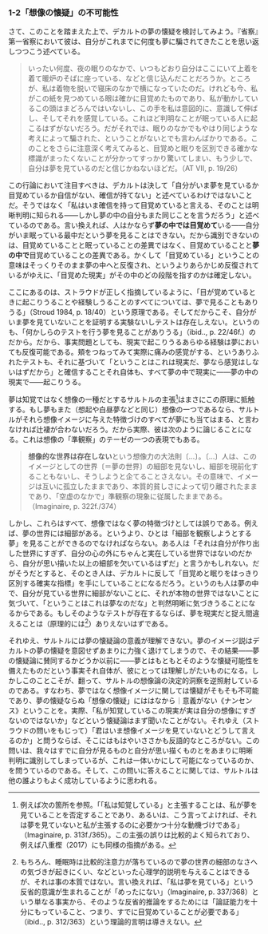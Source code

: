 ### 1-2「想像の懐疑」の不可能性

さて、このことを踏まえた上で、デカルトの夢の懐疑を検討してみよう。『省察』第一省察において彼は、自分がこれまでに何度も夢に騙されてきたことを思い返しつつこう述べている。

> いったい何度、夜の眠りのなかで、いつもどおり自分はここにいて上着を着て暖炉のそばに座っている、などと信じ込んだことだろうか。ところが、私は着物を脱いで寝床のなかで横になっていたのだ。けれども今、私がこの紙を見つめている眼は確かに目覚めたものであり、私が動かしているこの頭はまどろんではいないし、この手を私は意図的に、意識して伸ばし、そしてそれを感覚している。これほど判明なことが眠っている人に起こるはずがないだろう。だがそれでは、眠りのなかでもやはり同じような考えによって騙された、ということがないとでも言わんばかりである。このことをさらに注意深く考えてみると、目覚めと眠りを区別できる確かな標識がまったくないことが分かってすっかり驚いてしまい、もう少しで、自分は夢を見ているのだと信じかねないほどだ。（AT VII, p. 19/26）

この行論において注目すべきは、デカルトは決して「自分がいま夢を見ているか目覚めているか自信がない、確信が持てない」と述べているわけではないことだ。そうではなく「私はいま確信を持って目覚めていると言える、そのことは明晰判明に知られる——しかし夢の中の自分もまた同じことを言うだろう」と述べているのである。言い換えれば、人はかならず**夢の中では目覚めて**いる——自分がいま眠っている最中だという夢を見ることはできない。だから識別できないのは、目覚めていることと眠っていることの差異ではなく、目覚めていることと**夢の中で**目覚めていることの差異である。かくして「目覚めている」ということの意味はそっくりそのまま夢の中へと反復され、というよりあらかじめ反復されているがゆえに、「目覚めた現実」がその中のどの段階を指すのかは確定しない。

ここにあるのは、ストラウドが正しく指摘しているように、「目が覚めているときに起こりうることや経験しうることのすべてについては、夢で見ることもありうる」（Stroud 1984, p. 18/40）という原理である。そしてだからこそ、自分がいま夢を見ていないことを証明する実験ないしテストは存在しえない。というのも、「何かしらのテストを行う夢を見ることがありうる」（ibid..<!-- TODO: 斜体 -->, p. 22/46f.）のだから。だから、事実問題としても、現実で起こりうるあらゆる経験は夢においても反復可能である。頬をつねってみて実際に痛みの感覚がする、というありふれたテストも、それに基づいて「ということはこれは現実だ、夢なら感覚はしないはずだから」と確信することそれ自体も、すべて夢の中で現実に——夢の中の現実で——起こりうる。

夢は知覚ではなく想像の一種だとするサルトルの主張[^6]はまさにこの原理に抵触する。もし夢もまた（想起や白昼夢などと同じ）想像の一つであるなら、サルトルがそれら想像イメージに与えた特徴づけのすべてが夢にも当てはまる、と言わなければ辻褄が合わないだろう。だから実際、彼は次のように論じることになる。これは想像の「準観察」のテーゼの一つの表現でもある。

> **想像的な世界は存在しない**という想像力の大法則〔…〕。〔…〕人は、このイメージとしての世界〔＝夢の世界〕の細部を見ないし、細部を現前化することもないし、そうしようと企てることさえない。その意味で、イメージは互いに孤立したままであり、本質的貧しさによって切り離されたままであり、「空虚のなかで」準観察の現象に従属したままである。（Imaginaire, p. 322f./374）

しかし、これらはすべて、想像ではなく夢の特徴づけとしては誤りである。例えば、夢の世界には細部がある。というより、ひとは「細部を観察しようとする夢」を見ることができるのでなければならない。ある人は「それは自分が作り出した世界にすぎず、自分の心の外にちゃんと実在している世界ではないのだから、自分が思い描いた以上の細部を欠いているはずだ」と言うかもしれない。だがそうだとすると、そのとき人は、デカルトに反して「目覚めと眠りをはっきり区別する確実な指標」を手にしていることになるだろう。というのも人は夢の中で、自分が見ている世界に細部がないことに、それが本物の世界ではないことに気づいて、「ということはこれは夢なのだな」と判然明晰に気づきうることになるからである。もしそのようなテストが存在するならば、夢を現実だと捉え間違えることは（原理的には[^7]）ありえないはずである。

それゆえ、サルトルには夢の懐疑論の意義が理解できない。夢のイメージ説はデカルトの夢の懐疑を意図せずあまりに力強く退けてしまうので、その結果——夢の懐疑論に賛同するかどうか以前に——夢とはもともとそのような懐疑可能性を備えたものだという事実それ自体が、彼にとっては理解しがたいものになる。しかしこのことこそが、翻って、サルトルの想像論の決定的洞察を逆照射しているのである。すなわち、夢ではなく想像イメージに関しては懐疑がそもそも不可能であり、夢の懐疑ならぬ「想像の懐疑」にははなから｜意義がない《ナンセンス》ということを。実際、「私が知覚しているこの現実が実は自分の想像にすぎないのではないか」などという懐疑論はまず聞いたことがない。それゆえ（ストラウドの問いをもじって）「君はいま想像イメージを見ていないとどうして言えるのか」と問うならば、そこにはもはやいささかも反語的なところがない。この問いは、我々はすでに自分が見るものと自分が思い描くものとをあまりに明晰判明に識別してしまっているが、これは一体いかにして可能になっているのか、を問うているのである。そして、この問いに答えることに関しては、サルトルは他の誰よりもよく成功しているように思われる。

[^6]: 例えば次の箇所を参照。「「私は知覚している」と主張することは、私が夢を見ていることを否定することであり、あるいは、こう言ってよければ、それは夢を見ていないと私が主張するのに必要かつ十分な動機づけである」（Imaginaire, p. 313f./365）。この主張の誤りは比較的よく知られており、例えば八重樫（2017<!-- TODO: 頁番号 -->）にも同様の指摘がある。

[^7]: もちろん、睡眠時は比較的注意力が落ちているので夢の世界の細部のなさへの気づきが起きにくい、などといった心理学的説明を与えることはできるが、それは事の本質ではない。言い換えれば、「私は夢を見ている」という反省的意識が生まれることが「めったにない」（Imaginaire,  p. 337/368）という単なる事実から、そのような反省的推論をするためには「論証能力を十分にもっていること、つまり、すでに目覚めていることが必要である」（ibid..<!-- TODO: 斜体 -->, p. 312/363）という理論的言明は導きえない。
